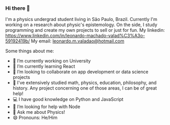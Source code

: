 ### Hi there 👋

<!-- **leonardovaladao/leonardovaladao** is a ✨ _special_ ✨ repository because its `README.md` (this file) appears on your GitHub profile. -->

I'm a physics undergrad student living in São Paulo, Brazil. Currently I'm working on a research about physic's epistemology. On the side, I study programming and create my own projects to sell or just for fun.
My linkedin: https://www.linkedin.com/in/leonardo-machado-valad%C3%A3o-59192419b/
My email: leonardo.m.valadao@hotmail.com

Some things about me:

- 🔭 I’m currently working on University
- 🌱 I’m currently learning React
- 👯 I’m looking to collaborate on app development or data science projects
- 🧠 I've extensively studied math, physics, education, philosophy, and history. Any project concerning one of those areas, I can be of great help!
- 💻 I have good knowledge on Python and JavaScript
- 🤔 I’m looking for help with Node
- 💬 Ask me about Physics!
- 😄 Pronouns: He/Him
<!-- ⚡ Fun fact: ...-->

